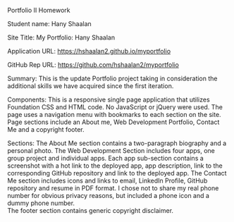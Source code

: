 Portfolio II Homework

Student name: Hany Shaalan

Site Title: My Portfolio: Hany Shaalan

Application URL: https://hshaalan2.github.io/myportfolio

GitHub Rep URL: https://github.com/hshaalan2/myportfolio


Summary:
This is the update Portfolio project taking in consideration the additional skills we have acquired since the first iteration.  

Components:
This is a responsive single page application that utilizes Foundation CSS and HTML code. No JavaScript or jQuery were used.  The page uses a navigation menu with bookmarks to each section on the site.  Page sections include an About me, Web Development Portfolio, Contact Me and a copyright footer.  

Sections:
The About Me section contains a two-paragraph biography and a personal photo. 
The Web Development Section includes four apps, one group project and individual apps.  Each app sub-section contains a screenshot with a hot link to the deployed app, app description, link to the corresponding GitHub repository and link to the deployed app. 
The Contact Me section includes icons and links to email, LinkedIn Profile, GitHub repository and resume in PDF format.  I chose not to share my real phone number for obvious privacy reasons, but included a phone icon and a dummy phone number.  
The footer section contains generic copyright disclaimer. 

